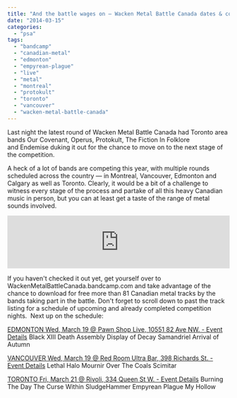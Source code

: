 ```yaml
---
title: "And the battle wages on – Wacken Metal Battle Canada dates & compilation"
date: "2014-03-15"
categories: 
  - "psa"
tags: 
  - "bandcamp"
  - "canadian-metal"
  - "edmonton"
  - "empyrean-plague"
  - "live"
  - "metal"
  - "montreal"
  - "protokult"
  - "toronto"
  - "vancouver"
  - "wacken-metal-battle-canada"
---
```


Last night the latest round of Wacken Metal Battle Canada had Toronto area bands Our Covenant, Operus, Protokult, The Fiction In Folklore and Endemise duking it out for the chance to move on to the next stage of the competition.

A heck of a lot of bands are competing this year, with multiple rounds scheduled across the country — in Montreal, Vancouver, Edmonton and Calgary as well as Toronto. Clearly, it would be a bit of a challenge to witness every stage of the process and partake of all this heavy Canadian music in person, but you can at least get a taste of the range of metal sounds involved.

<iframe style="border: 0; width: 100%; height: 120px;" src="http://bandcamp.com/EmbeddedPlayer/album=2931708366/size=large/bgcol=ffffff/linkcol=0687f5/tracklist=false/artwork=small/transparent=true/" height="240" width="320" seamless=""></iframe>

If you haven't checked it out yet, get yourself over to WackenMetalBattleCanada.bandcamp.com and take advantage of the chance to download for free more than 81 Canadian metal tracks by the bands taking part in the battle. Don't forget to scroll down to past the track listing for a schedule of upcoming and already completed competition nights.  Next up on the schedule:

[EDMONTON Wed, March 19 @ Pawn Shop Live, 10551 82 Ave NW. - Event Details](https://www.facebook.com/events/232123596975626/) Black XIII Death Assembly Display of Decay Samandriel Arrival of Autumn

[VANCOUVER Wed, March 19 @ Red Room Ultra Bar, 398 Richards St. - Event Details](https://www.facebook.com/events/1403668306556524/) Lethal Halo Mournir Over The Coals Scimitar

[TORONTO Fri, March 21 @ Rivoli, 334 Queen St W. - Event Details](https://www.facebook.com/events/1416112521967430/) Burning The Day The Curse Within SludgeHammer Empyrean Plague My Hollow
